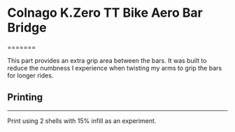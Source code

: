 # Colnago K.Zero TT Bike Aero Bar Bridge
=======

This part provides an extra grip area between the bars.  It was built to reduce the numbness I experience when twisting my arms to grip the bars for longer rides.

## Printing
--------
Print using 2 shells with 15% infill as an experiment.


